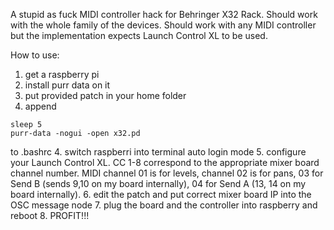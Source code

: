 A stupid as fuck MIDI controller hack for Behringer X32 Rack. Should work with the whole family of the devices. Should work with any MIDI controller but the implementation expects Launch Control XL to be used.

How to use:
1. get a raspberry pi
2. install purr data on it
3. put provided patch in your home folder
3. append 
```
sleep 5 
purr-data -nogui -open x32.pd
```
to .bashrc
4. switch raspberri into terminal auto login mode
5. configure your Launch Control XL. CC 1-8 correspond to the appropriate mixer board channel number. MIDI channel 01 is for levels, channel 02 is for pans, 03 for Send B (sends 9,10 on my board internally), 04 for Send A (13, 14 on my board internally).
6. edit the patch and put correct mixer board IP into the OSC message node
7. plug the board and the controller into raspberry and reboot
8. PROFIT!!! 